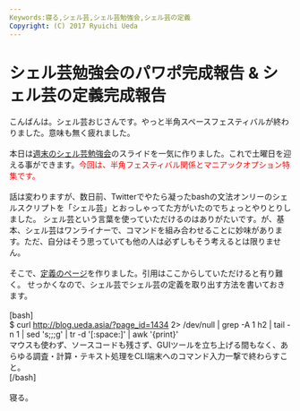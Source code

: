 ```yaml
---
Keywords:寝る,シェル芸,シェル芸勉強会,シェル芸の定義
Copyright: (C) 2017 Ryuichi Ueda
---
```


# シェル芸勉強会のパワポ完成報告 & シェル芸の定義完成報告
こんばんは。シェル芸おじさんです。やっと半角スペースフェスティバルが終わりました。意味も無く疲れました。 <br />
<br />
本日は<a href="http://usptomo.doorkeeper.jp/events/6129" target="_blank">週末のシェル芸勉強会</a>のスライドを一気に作りました。これで土曜日を迎える事ができます。<span style="color: #ff0000;">今回は、半角フェスティバル関係とマニアックオプション特集です。</span> <br />
<br />
話は変わりますが、数日前、Twitterでやたら凝ったbashの文法オンリーのシェルスクリプトを「シェル芸」とおっしゃってた方がいたのでちょっとやりとりしました。 シェル芸という言葉を使っていただけるのはありがたいです。が、基本、シェル芸はワンライナーで、コマンドを組み合わせることに妙味があります。ただ、自分はそう思っていても他の人は必ずしもそう考えるとは限りません。 <br />
<br />
そこで、<a href="http://blog.ueda.asia/?page_id=1434" target="_blank">定義のページ</a>を作りました。引用はここからしていただけると有り難く。 せっかくなので、シェル芸でシェル芸の定義を取り出す方法を書いておきます。<br />
<br />
[bash]<br />
$ curl http://blog.ueda.asia/?page_id=1434 2&gt; /dev/null | grep -A 1 h2 | tail -n 1 | sed 's;;;g' | tr -d '[:space:]' | awk '{print}'<br />
マウスも使わず、ソースコードも残さず、GUIツールを立ち上げる間もなく、あらゆる調査・計算・テキスト処理をCLI端末へのコマンド入力一撃で終わらすこと。<br />
[/bash]<br />
<br />
寝る。

